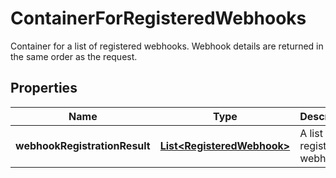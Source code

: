 

# ContainerForRegisteredWebhooks

Container for a list of registered webhooks. Webhook details are returned in the same order as the request.

## Properties

Name | Type | Description | Notes
------------ | ------------- | ------------- | -------------
**webhookRegistrationResult** | [**List&lt;RegisteredWebhook&gt;**](RegisteredWebhook.md) | A list of registered webhooks. |  [optional]




